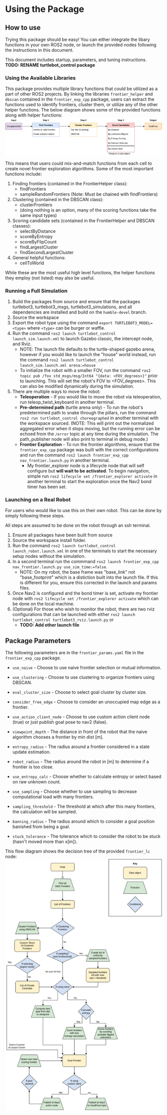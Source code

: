 # Using the Package

## How to use
Trying this package should be easy! You can either integrate the libary functions in your own ROS2 node, or launch the provided nodes following the instructions in this document.

This document includes startup, parameters, and tuning instructions.
**TODO: RENAME turtlebot_control package**

### Using the Available Libraries
This package provides multiple library functions that could be utilized as a part of other ROS2 projects. By linking the libraries `frontier_helper` and `dbscan` contained in the `frontier_exp_cpp` package, users can extract the functions used to identify frontiers, cluster them, or utilize any of the other helper functions. The below diagram shows some of the provided functions along with helper functions:
![Diagram](frontier_exp_cpp/images/frontier_diagram1_2.drawio.png)

This means that users could mix-and-match functions from each cell to create novel frontier exploration algorithms. Some of the most important functions include:
1. Finding frontiers (contained in the FrontierHelper class):
    - findFrontiers
    - sampleRandomFrontiers (Note: Must be chained with findFrontiers)
2. Clustering (contained in the DBSCAN class):
    - clusterFrontiers
    - (doing nothing is an option, many of the scoring functions take the same input types)
3. Scoring candidate sets (contained in the FrontierHelper and DBSCAN classes):
    - selectByDistance
    - scoreByEntropy
    - scoreByFlipCount
    - findLargestCluster
    - findSecondLargestCluster
4. General helpful functions:
    - cellToWorld

While these are the most useful high level functions, the helper functions they employ (not listed) may also be useful.

### Running a Full Simulation
1. Build the packages from source and ensure that the packages turtlebot3, turtlebot3_msgs, turtlebot3_simulations, and all dependencies are installed and build on the `humble-devel` branch.
2. Source the workspace
3. Export the robot type using the command `export TURTLEBOT3_MODEL=<type>` where `<type>` can be burger or waffle.
4. Run the command `ros2 launch turtlebot_control launch_sim.launch.xml` to launch Gazebo classic, the intercept node, and Rviz. 
    - NOTE: The launch file defaults to the turtle-shaped gazebo arena, however if you would like to launch the "house" world instead, run the command `ros2 launch turtlebot_control launch_sim.launch.xml arena:=house`
    - To initialize the robot with a smaller FOV, run the command `ros2 topic pub /fov std_msgs/msg/Int64 "{data: <FOV_degrees>}"` prior to launching. This will set the robot's FOV to <FOV_degrees>. This can also be modified dynamically during the simulation.
5. There are multiple ways to move the robot:
    - **Teleoperation** - If you would like to move the robot via teleoperation, run teleop_twist_keyboard in another terminal.
    - **Pre-determined path** (turtle arena only) - To run the robot's predetermined path to snake through the pillars, run the command `ros2 run turtlebot_control choreographed` in another terminal with the workspace sourced. (NOTE: This will print out the normalized aggregated error when it stops moving, but the running error can be echoed from the `/error` topic at any time during the simulation. The path_publisher node will also print to terminal in debug mode.)
    - **Frontier Exploration** - To run the frontier algorithms, ensure that the `frontier_exp_cpp` package was built with the correct configurations and run the command `ros2 launch frontier_exp_cpp nav_frontier.launch.py` in another terminal.
        - My frontier_explorer node is a lifecycle node that will self configure but **will wait to be activated**. To begin navigation, simple run `ros2 lifecycle set /frontier_explorer activate` in another terminal to start the exploration once the Nav2 bond timer has been set. 

### Launching on a Real Robot
For users who would like to use this on their own robot. This can be done by simply following these steps.

All steps are assumed to be done on the robot through an ssh terminal.
1. Ensure all packages have been built from source
2. Source the workspace install folder.
3. Run the command `ros2 launch turtlebot_control launch_robot.launch.xml` in one of the terminals to start the necessary setup nodes without the simulation. 
4. In a second terminal run the commmand `ros2 launch frontier_exp_cpp nav_frontier.launch.py use_sim_time:=false`. 
    - NOTE: On my robot, the base frame was "base_link" not "base_footprint" which is a distiction built into the launch file. If this is different for you, ensure this corrected in the launch and params files. 
5. Once Nav2 is configured and the bond timer is set, activate my frontier node with `ros2 lifecycle set /frontier_explorer activate` which can be done on the local machine. 
6. (Optional) For those who wish to monitor the robot, there are two rviz configurations that can be launched with either `ros2 launch turtlebot_control turtlebot3_rviz.launch.py` or 
    - **TODO: Add other launch file**

## Package Parameters
The following parameters are in the `frontier_params.yaml` file in the `frontier_exp_cpp` package. 

- `use_naive` - Choose to use naive frontier selection or mutual information.

- `use_clustering` - Choose to use clustering to organize frontiers using DBSCAN.

- `eval_cluster_size` - Choose to select goal cluster by cluster size.

- `consider_free_edge` - Choose to consider an unoccupied map edge as a frontier.

- `use_action_client_node` - Choose to use custom action client node (true) or just publish goal pose to nav2 (false).

- `viewpoint_depth` - The distance in front of the robot that the naive algorithm chooses a frontier by min dist [m].

- `entropy_radius` - The radius around a frontier considered in a state update estimation.

- `robot_radius` - The radius around the robot in [m] to determine if a frontier is too close.

- `use_entropy_calc` - Choose whether to calculate entropy or select based on raw unknown count.

- `use_sampling` - Choose whether to use sampling to decrease computational load with many frontiers.

- `sampling_threshold` - The threshold at which after this many frontiers, the calculation will be sampled.

- `banning_radius` - The radius around which to consider a goal position banished from being a goal.

- `stuck_tolerance` - The tolerance which to consider the robot to be stuck (hasn't moved more than x[m]).

This flow diagram shows the decision tree of the provided `frontier_lc` node:
![Decision_tree](frontier_exp_cpp/images/Map_processing2.drawio.png)
